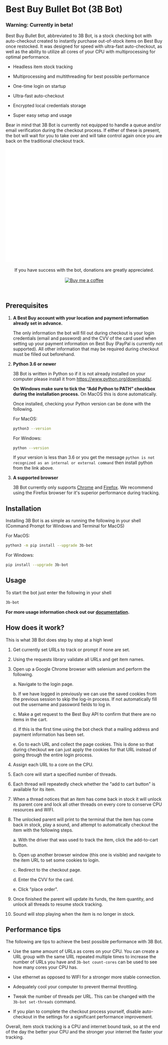 # Best Buy Bullet Bot (3B Bot)

### Warning: Currently in beta!

Best Buy Bullet Bot, abbreviated to 3B Bot, is a stock checking bot with auto-checkout created to instantly purchase out-of-stock items on Best Buy once restocked. It was designed for speed with ultra-fast auto-checkout, as well as the ability to utilize all cores of your CPU with multiprocessing for optimal performance.

* Headless item stock tracking

* Multiprocessing and multithreading for best possible performance

* One-time login on startup

* Ultra-fast auto-checkout

* Encrypted local credentials storage

* Super easy setup and usage

Bear in mind that 3B Bot is currently not equipped to handle a queue and/or email verification during the checkout process. If either of these is present, the bot will wait for you to take over and will take control again once you are back on the traditional checkout track.

![3B Bot](https://raw.githubusercontent.com/LeonShams/BestBuyBulletBot/main/docs/source/assets/demo.svg)

<p align="center">
If you have success with the bot, donations are greatly appreciated.
</p>

[<p align="center"><img src="https://cdn.buymeacoffee.com/buttons/v2/default-yellow.png" align="center" width="217px" alt="Buy me a coffee"></p>](https://www.buymeacoffee.com/leonshams)

<br>

## Prerequisites

1. **A Best Buy account with your location and payment information already set in advance.**

    The only information the bot will fill out during checkout is your login credentials (email and password) and the CVV of the card used when setting up your payment information on Best Buy (PayPal is currently not supported). All other information that may be required during checkout must be filled out beforehand.

2. **Python 3.6 or newer**

    3B Bot is written in Python so if it is not already installed on your computer please install it from <https://www.python.org/downloads/>.

    **On Windows make sure to tick the “Add Python to PATH” checkbox during the installation process.** On MacOS this is done automatically.

    Once installed, checking your Python version can be done with the following.

    For MacOS:

    ```bash
    python3 --version
    ```

    For Windows:

    ```bash
    python --version
    ```

    If your version is less than 3.6 or you get the message `python is not recognized as an internal or external command` then install python from the link above.

3. **A supported browser**

    3B Bot currently only supports [Chrome](https://www.google.com/chrome/) and [Firefox](https://www.mozilla.org/en-US/firefox/new/). We recommend using the Firefox browser for it's superior performance during tracking.

## Installation

Installing 3B Bot is as simple as running the following in your shell (Command Prompt for Windows and Terminal for MacOS)

For MacOS:

```bash
python3 -m pip install --upgrade 3b-bot
```

For Windows:

```bash
pip install --upgrade 3b-bot
```

## Usage

To start the bot just enter the following in your shell

```bash
3b-bot
```

**For more usage information check out our [documentation](https://bestbuybulletbot.readthedocs.io/en/latest/).**

## How does it work?

This is what 3B Bot does step by step at a high level

1. Get currently set URLs to track or prompt if none are set.

2. Using the requests library validate all URLs and get item names.

3. Open up a Google Chrome browser with selenium and perform the following.

    a. Navigate to the login page.

    b. If we have logged in previously we can use the saved cookies from the previous session to skip the log-in process. If not automatically fill out the username and password fields to log in.

    c. Make a get request to the Best Buy API to confirm that there are no items in the cart.

    d. If this is the first time using the bot check that a mailing address and payment information has been set.

    e. Go to each URL and collect the page cookies. This is done so that during checkout we can just apply the cookies for that URL instead of going through the entire login process.

4. Assign each URL to a core on the CPU.

5. Each core will start a specified number of threads.

6. Each thread will repeatedly check whether the "add to cart button" is available for its item.

7. When a thread notices that an item has come back in stock it will unlock its parent core and lock all other threads on every core to conserve CPU resources and WIFI.

8. The unlocked parent will print to the terminal that the item has come back in stock, play a sound, and attempt to automatically checkout the item with the following steps.

    a. With the driver that was used to track the item, click the add-to-cart button.

    b. Open up another browser window (this one is visible) and navigate to the item URL to set some cookies to login.

    c. Redirect to the checkout page.

    d. Enter the CVV for the card.

    e. Click "place order".

9. Once finished the parent will update its funds, the item quantity, and unlock all threads to resume stock tracking.

10. Sound will stop playing when the item is no longer in stock.

## Performance tips

The following are tips to achieve the best possible performance with 3B Bot.

* Use the same amount of URLs as cores on your CPU. You can create a URL group with the same URL repeated multiple times to increase the number of URLs you have and `3b-bot count-cores` can be used to see how many cores your CPU has.

* Use ethernet as opposed to WIFI for a stronger more stable connection.

* Adequately cool your computer to prevent thermal throttling.

* Tweak the number of threads per URL. This can be changed with the `3b-bot set-threads` command.

* If you plan to complete the checkout process yourself, disable auto-checkout in the settings for a significant performance improvement.

Overall, item stock tracking is a CPU and internet bound task, so at the end of the day the better your CPU and the stronger your internet the faster your tracking.

